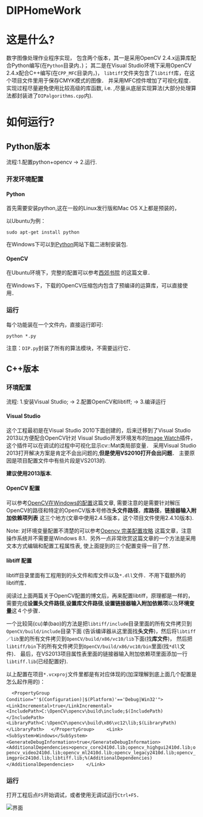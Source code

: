 DIPHomeWork
===========

# 这是什么?

数字图像处理作业程序实现，
包含两个版本，其一是采用OpenCV 2.4.x运算库配合Python编写(在`Python`目录内．)；
其二是在Visual Studio环境下采用OpenCV 2.4.x配合C++编写(在`CPP_MFC`目录内，)，
`libtiff`文件夹包含了`libtiff`库，在这个项目文件里用于保存CMYK模式的图像．
并采用MFC控件增加了可视化程度．
实现过程尽量避免使用比较高级的库函数, i.e. ,尽量从底层实现算法(大部分处理算法都封装进了`DIPalgorithms.cpp`内).

# 如何运行?

## Python版本
流程:1.配置python+opencv  ->  2.运行.
### 开发环境配置
#### Python

首先需要安装python,这在一般的Linux发行版和Mac OS X上都是预装的，

以Ubuntu为例：

`sudo apt-get install python`

在Windows下可以到[Python](https://www.python.org/)网站下载二进制安装包.

#### OpenCV
在Ubuntu环境下，完整的配置可以参考[西郊书院](http://oncemore2020.github.io/blog/opencv2install/)
的这篇文章．

在Windows下，下载的OpenCV压缩包内包含了预编译的运算库，可以直接使用．

### 运行
每个功能装在一个文件内，直接运行即可:

`python *.py`

注意：`DIP.py`封装了所有的算法模块，不需要运行它．

## C++版本
### 环境配置
流程: 1.安装Visual Studio;  ->  2.配置OpenCV和libtiff;  ->  3.编译运行
#### Visual Studio
这个工程最初是在Visual Studio 2010下面创建的，后来迁移到了Visual Studio 2013以方便配合OpenCV针对
Visual Studio开发环境发布的[Image Watch](http://docs.opencv.org/doc/tutorials/introduction/windows_visual_studio_image_watch/windows_visual_studio_image_watch.html#windows-visual-studio-image-watch)插件，
这个插件可以在调试的过程中可视化显示cv::Mat类局部变量．
采用Visual Studio 2013打开解决方案是肯定不会出问题的,**但是使用VS2010打开会出问题**．
主要原因是项目配置文件中有些片段是VS2013的.

**建议使用2013版本**.

#### OpenCV 配置
可以参考[OpenCV在Windows的配置](http://user.qzone.qq.com/626691687/blog/1368530158)这篇文章,
需要注意的是需要针对解压OpenCV的路径和特定的OpenCV版本号修改**头文件路径**，**库路径**，**链接器输入附加依赖项列表**
这三个地方(文章中使用2.4.5版本，这个项目文件使用2.4.10版本).

Note: 对环境变量配置不清楚的可以参考[Opencv 完美配置攻略](http://my.phirobot.com/blog/2014-02-opencv_configuration_in_vs.html)
这篇文章，注意操作系统并不需要是Windows 8.1．另外一点非常欣赏这篇文章的一个方法是采用文本方式编辑和配置工程属性表,
使上面提到的三个配置变得一目了然．

#### libtiff 配置
libtiff目录里面有工程用到的头文件和库文件以及`*.dll`文件．不用下载额外的libtiff库．

阅读过上面两篇关于OpenCV配置的博文后，再来配置libtiff，原理都是一样的，
需要完成**设置头文件路径**,**设置库文件路径**,**设置链接器输入附加依赖项**以及**环境变量**这４个步骤．

一个比较简(cu)单(bao)的方法是把`libtiff/include`目录里面的所有文件拷贝到`OpenCV/build/include`目录下面
(告诉编译器从这里面找**头文件**)，然后将`libtiff／lib`里的所有文件拷贝到`OpenCV/build/x86/vc10/lib`下面(找**库文件**)，
然后把`libtiff/bin`下的所有文件拷贝到`OpenCV/build/x86/vc10/bin`里面(找`*dll`文件)．
最后，在VS2013项目属性表里面的链接器输入附加依赖项里面添加一行`libtiff.lib`(已经配置好).

以上配置在项目`*.vcxproj`文件里都是有对应体现的(加深理解到底上面几个配置是怎么起作用的)：

`  <PropertyGroup Condition="'$(Configuration)|$(Platform)'=='Debug|Win32'">`
`   <LinkIncremental>true</LinkIncremental>`
`    <IncludePath>C:\OpenCV\opencv\build\include;$(IncludePath)</IncludePath>`
`    <LibraryPath>C:\OpenCV\opencv\build\x86\vc12\lib;$(LibraryPath)</LibraryPath>`
`  </PropertyGroup>`
`    <Link>`
`      <SubSystem>Windows</SubSystem>`
`      <GenerateDebugInformation>true</GenerateDebugInformation>`
`      <AdditionalDependencies>opencv_core2410d.lib;opencv_highgui2410d.lib;opencv_video2410d.lib;opencv_ml2410d.lib;opencv_legacy2410d.lib;opencv_imgproc2410d.lib;libtiff.lib;%(AdditionalDependencies)</AdditionalDependencies>`
`    </Link>`

### 运行
打开工程后点`F5`开始调试，或者使用无调试运行`Ctrl+F5`．

![界面](https://github.com/OnceMore2020/DIPHomeWork/blob/master/CPP_MFC/mainwindow.PNG)
